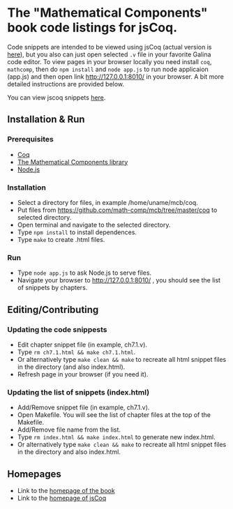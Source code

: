 # The "Mathematical Components" book code listings for jsCoq.

Code snippets are intended to be viewed using jsCoq (actual version is
<a href="https://math-comp.github.io/snippets">here</a>), but you also can just
open selected `.v` file in your favorite Galina code editor. To view pages in 
your browser locally you need install `coq`, `mathcomp`, then do `npm install` 
and `node app.js` to run node applicaion (app.js) and then open link 
http://127.0.0.1:8010/ in your browser. A bit more detailed instructions are 
provided below.

You can view jscoq snippets <a href="https://math-comp.github.io/snippets">here</a>.

## Installation & Run

### Prerequisites
* [Coq](https://github.com/coq/coq)
* [The Mathematical Components library](https://github.com/math-comp/math-comp)
* [Node.js](https://nodejs.org/en)

### Installation
* Select a directory for files, in example /home/uname/mcb/coq.
* Put files from https://github.com/math-comp/mcb/tree/master/coq to selected
directory.
* Open terminal and navigate to the selected directory.
* Type `npm install` to install dependences.
* Type `make` to create .html files.

### Run
* Type `node app.js` to ask Node.js to serve files.
* Navigate your browser to http://127.0.0.1:8010/ , you should see the list of
snippets by chapters.

## Editing/Contributing

### Updating the code snippests
* Edit chapter snippet file (in example, ch7.1.v).
* Type `rm ch7.1.html && make ch7.1.html`.
* Or alternatively type `make clean && make` to recreate all html snippet files
in the directory (and also index.html).
* Refresh page in your browser (if you need it).

### Updating the list of snippets (index.html)
* Add/Remove snippet file (in example, ch7.1.v).
* Open Makefile. You will see the list of chapter files at the top of the Makefile.
* Add/Remove file name from the list.
* Type `rm index.html && make index.html` to generate new index.html.
* Or alternatively type `make clean && make` to recreate all html snippet files
in the directory and also index.html.

## Homepages

* Link to the [homepage of the book](https://math-comp.github.io/mcb)
* Link to the [homepage of jsCoq](https://coq.vercel.app)
